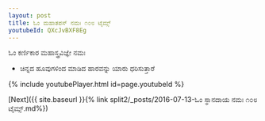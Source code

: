 ```yaml
---
layout: post
title: ಓಂ ಮಹಾತಪಸ್ ನಮಃ ೧೦೮ ಟೈಮ್ಸ್
youtubeId: QXcJvBXF8Eg
---
```

 
 
 ಓಂ ಕರ್ಣಿಕಾರ ಮಹಾಸ್ತ್ರವಿಜ್ಞೇ ನಮಃ  
 
 -  ಚಿನ್ನದ ಹೂವುಗಳಿಂದ ಮಾಡಿದ ಹಾರವನ್ನು ಯಾರು ಧರಿಸುತ್ತಾರೆ 
 
  
 
  
 
 
 
 
 
 


{% include youtubePlayer.html id=page.youtubeId %}
 
[Next]({{ site.baseurl }}{% link  split2/_posts/2016-07-13-ಓಂ ಸ್ಥಾನದಾಯ ನಮಃ ೧೦೮ ಟೈಮ್ಸ್.md%})
 
